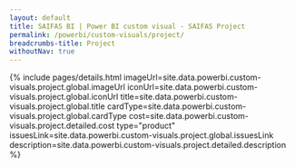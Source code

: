```yaml
---
layout: default
title: SAIFAS BI | Power BI custom visual - SAIFAS Project
permalink: /powerbi/custom-visuals/project/
breadcrumbs-title: Project
withoutNav: true
---
```

{% include pages/details.html
  imageUrl=site.data.powerbi.custom-visuals.project.global.imageUrl
  iconUrl=site.data.powerbi.custom-visuals.project.global.iconUrl
  title=site.data.powerbi.custom-visuals.project.global.title
  cardType=site.data.powerbi.custom-visuals.project.global.cardType
  cost=site.data.powerbi.custom-visuals.project.detailed.cost
  type="product"
  issuesLink=site.data.powerbi.custom-visuals.project.global.issuesLink
  description=site.data.powerbi.custom-visuals.project.detailed.description
%}
